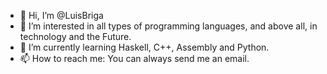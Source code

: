 - 👋 Hi, I’m @LuisBriga
- 👀 I’m interested in all types of programming languages, and above all, in technology and the Future.
- 🌱 I’m currently learning Haskell, C++, Assembly and Python.
- 📫 How to reach me: You can always send me an email.

<!---
LuisBriga/LuisBriga is a ✨ special ✨ repository because its `README.md` (this file) appears on your GitHub profile.
You can click the Preview link to take a look at your changes.
--->
